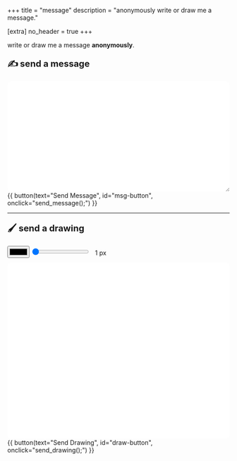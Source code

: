 +++
title = "message"
description = "anonymously write or draw me a message."

[extra]
no_header = true
+++

write or draw me a message **anonymously**.

<style>
    textarea {
        -webkit-box-sizing: border-box;
        -moz-box-sizing: border-box;
        box-sizing: border-box;
        width: 100%;
        padding: 5px;
        font-size: 20px;
        border-radius: 10px;
        border-width: 0px;
    }

    .paint-canvas {
        width: 100%;
        height: 400px;
        background: white;
        border-width: 0px;
        border-radius: 10px;
        display: block;
        margin-top: 10px;
        touch-action: none;
    }
</style>
<div>
    <div class="center-content">
        <p style="font-size: 20px;"><strong>✍️ send a message</strong></p>
        <textarea id="message" rows="10"></textarea>
        {{ button(text="Send Message", id="msg-button", onclick="send_message();") }}
    </div>
    <hr>
    <div class="center-content">    
        <p style="font-size: 20px;"><strong>🖌️ send a drawing</strong></p>
        <input type="color" class="js-color-picker color-picker">
        <input type="range" class="js-line-range" min="1" max="72" value="1">
        &nbsp
        <label class="js-range-value">1</label> px
        <canvas class="js-paint paint-canvas"></canvas>
        {{ button(text="Send Drawing", id="draw-button", onclick="send_drawing();") }}
    </div>
</div>

<script>
    (function initializeDrawingModule() {
        const paintCanvas = document.querySelector('.js-paint');

        if (!paintCanvas) {
            console.error('[paint-canvas] Canvas element not found; drawing has been disabled.');
            return;
        }

        const context = paintCanvas.getContext('2d');
        const tempCanvas = document.createElement('canvas');
        const tempContext = tempCanvas.getContext('2d');
        const colorPicker = document.querySelector('.js-color-picker');
        const lineWidthRange = document.querySelector('.js-line-range');
        const lineWidthLabel = document.querySelector('.js-range-value');

        /**
         * Drawing module orchestrates a temporary off-screen canvas and the main canvas to create smooth
         * strokes, while ensuring the rendering space matches the device pixel ratio.
         *
         * Security considerations: logs emit only sizing metadata and configuration changes, never PII.
         */
        if (!context || !tempContext) {
            console.error('[paint-canvas] Failed to obtain a 2D rendering context; drawing has been disabled.');
            return;
        }

        let currentStrokeStyle = colorPicker ? colorPicker.value : '#000000';
        let currentLineWidth = lineWidthRange ? parseInt(lineWidthRange.value, 10) || 1 : 1;

        const logPaintEvent = (message, data = {}) => {
            console.info('[paint-canvas]', message, data);
        };

        const applyStrokeSettings = () => {
            context.lineCap = 'round';
            context.lineJoin = 'round';
            context.lineWidth = currentLineWidth;
            context.strokeStyle = currentStrokeStyle;

            tempContext.lineCap = 'round';
            tempContext.lineJoin = 'round';
            tempContext.lineWidth = currentLineWidth;
            tempContext.strokeStyle = currentStrokeStyle;
        };

        const detectMob = () => window.innerWidth <= 800;

        /**
         * Resize both canvases to follow layout changes and honour the device pixel ratio. Resetting the
         * transform on each call prevents cumulative scaling that previously displaced strokes below the
         * user's cursor.
         */
        const resizeCanvas = () => {
            const rect = paintCanvas.getBoundingClientRect();

            if (!rect.width || !rect.height) {
                console.warn('[paint-canvas] Skipping resize due to zero-sized bounding rectangle.', {
                    width: rect.width,
                    height: rect.height
                });
                return;
            }

            const dpr = window.devicePixelRatio || 1;

            paintCanvas.width = rect.width * dpr;
            paintCanvas.height = rect.height * dpr;
            tempCanvas.width = rect.width * dpr;
            tempCanvas.height = rect.height * dpr;

            paintCanvas.style.width = `${rect.width}px`;
            paintCanvas.style.height = `${rect.height}px`;
            tempCanvas.style.width = `${rect.width}px`;
            tempCanvas.style.height = `${rect.height}px`;

            context.setTransform(1, 0, 0, 1, 0, 0);
            tempContext.setTransform(1, 0, 0, 1, 0, 0);

            context.scale(dpr, dpr);
            tempContext.scale(dpr, dpr);

            applyStrokeSettings();

            logPaintEvent('Canvas resized', {
                width: rect.width,
                height: rect.height,
                dpr
            });
        };

        if (detectMob()) {
            paintCanvas.style.height = '320px';
        }

        if (colorPicker) {
            colorPicker.addEventListener('change', event => {
                currentStrokeStyle = event.target.value;
                applyStrokeSettings();
                logPaintEvent('Stroke colour changed', { stroke: currentStrokeStyle });
            });
        }

        if (lineWidthRange && lineWidthLabel) {
            lineWidthLabel.innerHTML = currentLineWidth;
            lineWidthRange.addEventListener('input', event => {
                const width = parseInt(event.target.value, 10) || 1;
                currentLineWidth = width;
                lineWidthLabel.innerHTML = width;
                applyStrokeSettings();
                logPaintEvent('Line width changed', { width: currentLineWidth });
            });
        }

        applyStrokeSettings();

        if (document.readyState === 'loading') {
            document.addEventListener('DOMContentLoaded', resizeCanvas);
        } else {
            resizeCanvas();
        }

        window.addEventListener('resize', resizeCanvas);

        let isDrawing = false;
        let points = [];
        let savedImageData = null;

        /**
         * Convert a pointer event into canvas-relative coordinates using CSS pixels so the drawing logic can
         * stay agnostic of the backing store resolution.
         */
        const getPointerPosition = (canvas, evt) => {
            const rect = canvas.getBoundingClientRect();
            if ('touches' in evt && evt.touches.length) {
                const touch = evt.touches[0];
                return {
                    x: touch.clientX - rect.left,
                    y: touch.clientY - rect.top
                };
            }

            return {
                x: evt.clientX - rect.left,
                y: evt.clientY - rect.top
            };
        };

        /**
         * Render a smoothed stroke following the historical pointer trail, using quadratic curves for a
         * natural brush appearance.
         */
        const drawSmoothLine = (inputPoints, ctx) => {
            if (inputPoints.length === 0) {
                return;
            }

            ctx.beginPath();
            ctx.moveTo(inputPoints[0].x, inputPoints[0].y);

            for (let i = 1; i < inputPoints.length - 2; i++) {
                const xc = (inputPoints[i].x + inputPoints[i + 1].x) / 2;
                const yc = (inputPoints[i].y + inputPoints[i + 1].y) / 2;
                ctx.quadraticCurveTo(inputPoints[i].x, inputPoints[i].y, xc, yc);
            }

            if (inputPoints.length > 2) {
                const last = inputPoints.length - 1;
                ctx.quadraticCurveTo(inputPoints[last - 1].x, inputPoints[last - 1].y, inputPoints[last].x, inputPoints[last].y);
            }

            ctx.stroke();
        };

        const startDrawing = event => {
            isDrawing = true;
            points = [];
            points.push(getPointerPosition(paintCanvas, event));
            savedImageData = context.getImageData(0, 0, paintCanvas.width, paintCanvas.height);
        };

        const draw = event => {
            if (!isDrawing) {
                return;
            }

            event.preventDefault();
            points.push(getPointerPosition(paintCanvas, event));

            if (savedImageData) {
                context.putImageData(savedImageData, 0, 0);
            }

            drawSmoothLine(points, context);
        };

        const stopDrawing = () => {
            if (!isDrawing) {
                return;
            }

            isDrawing = false;
            
            if (savedImageData) {
                context.putImageData(savedImageData, 0, 0);
            }
            
            drawSmoothLine(points, context);
            points = [];
            savedImageData = null;
        };

        paintCanvas.addEventListener('mousedown', startDrawing);
        paintCanvas.addEventListener('mousemove', draw);
        paintCanvas.addEventListener('mouseup', stopDrawing);
        paintCanvas.addEventListener('mouseout', stopDrawing);

        paintCanvas.addEventListener('touchstart', startDrawing);
        paintCanvas.addEventListener('touchmove', draw);
        paintCanvas.addEventListener('touchend', stopDrawing);

        const API_URL = 'https://api.mufeedvh.com';

        const send_message = () => {
            const xhttp = new XMLHttpRequest();

            xhttp.onreadystatechange = function() {
                if (this.readyState === 4 && this.status === 200) {
                    const token = JSON.parse(this.responseText).token;
                    console.log('acquired token: ' + token);

                    const message = document.getElementById('message').value;
                    const innerXhttp = new XMLHttpRequest();
                    const url = API_URL + '/message';

                    innerXhttp.onreadystatechange = function() {
                        if (this.readyState === 4 && this.status === 200) {
                            const button = document.getElementById('msg-button');
                            button.style.backgroundColor = 'lightgreen';
                            button.innerHTML = JSON.parse(innerXhttp.responseText).message;
                        } else if (this.readyState === 4 && this.status !== 200) {
                            const button = document.getElementById('msg-button');
                            button.style.color = 'white';
                            button.style.backgroundColor = 'red';
                            button.innerHTML = 'Failed to send message';
                        }
                    };

                    innerXhttp.open('POST', url);
                    innerXhttp.setRequestHeader('Content-Type', 'application/json; charset=UTF-8');
                    innerXhttp.send(JSON.stringify({
                        'token': token,
                        'message': message
                    }));
                }
            };

            xhttp.open('GET', API_URL + '/get_token', true);
            xhttp.send();
        };

        const send_drawing = () => {
            const xhttp = new XMLHttpRequest();

            xhttp.onreadystatechange = function() {
                if (this.readyState === 4 && this.status === 200) {
                    const token = JSON.parse(this.responseText).token;
                    console.log('acquired token: ' + token);

                    const innerXhttp = new XMLHttpRequest();
                    const url = API_URL + '/drawing';

                    innerXhttp.onreadystatechange = function() {
                        if (this.readyState === 4 && this.status === 200) {
                            const button = document.getElementById('draw-button');
                            button.style.backgroundColor = 'lightgreen';
                            button.innerHTML = JSON.parse(innerXhttp.responseText).message;
                        } else if (this.readyState === 4 && this.status !== 200) {
                            const button = document.getElementById('draw-button');
                            button.style.color = 'white';
                            button.style.backgroundColor = 'red';
                            button.innerHTML = 'Failed to send message';
                        }
                    };

                    innerXhttp.open('POST', url);
                    innerXhttp.setRequestHeader('Content-Type', 'application/json; charset=UTF-8');
                    innerXhttp.send(JSON.stringify({
                        'token': token,
                        'message': paintCanvas.toDataURL()
                    }));
                }
            };

            xhttp.open('GET', API_URL + '/get_token', true);
            xhttp.send();
        };

        window.send_message = send_message;
        window.send_drawing = send_drawing;
    })();
</script>